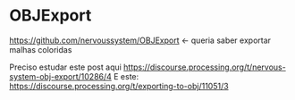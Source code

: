 # OBJExport

https://github.com/nervoussystem/OBJExport   <- queria saber exportar malhas coloridas

Preciso estudar este post aqui https://discourse.processing.org/t/nervous-system-obj-export/10286/4 
E este: https://discourse.processing.org/t/exporting-to-obj/11051/3
